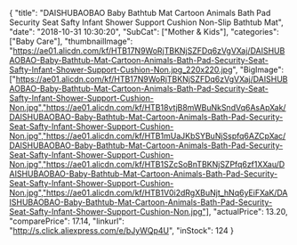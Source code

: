 {
	"title": "DAISHUBAOBAO Baby Bathtub Mat Cartoon Animals Bath Pad Security Seat Safty Infant Shower Support Cushion Non-Slip Bathtub Mat",
	"date": "2018-10-31 10:30:20",
	"SubCat": ["Mother & Kids"],
	"categories": ["Baby Care"],
	"thumbnailImage": "https://ae01.alicdn.com/kf/HTB17N9WoRjTBKNjSZFDq6zVgVXaj/DAISHUBAOBAO-Baby-Bathtub-Mat-Cartoon-Animals-Bath-Pad-Security-Seat-Safty-Infant-Shower-Support-Cushion-Non.jpg_220x220.jpg",
	"BigImage": ["https://ae01.alicdn.com/kf/HTB17N9WoRjTBKNjSZFDq6zVgVXaj/DAISHUBAOBAO-Baby-Bathtub-Mat-Cartoon-Animals-Bath-Pad-Security-Seat-Safty-Infant-Shower-Support-Cushion-Non.jpg","https://ae01.alicdn.com/kf/HTB18vtjB8mWBuNkSndVq6AsApXak/DAISHUBAOBAO-Baby-Bathtub-Mat-Cartoon-Animals-Bath-Pad-Security-Seat-Safty-Infant-Shower-Support-Cushion-Non.jpg","https://ae01.alicdn.com/kf/HTB1mUaJKbSYBuNjSspfq6AZCpXac/DAISHUBAOBAO-Baby-Bathtub-Mat-Cartoon-Animals-Bath-Pad-Security-Seat-Safty-Infant-Shower-Support-Cushion-Non.jpg","https://ae01.alicdn.com/kf/HTB1SZcSoBnTBKNjSZPfq6zf1XXau/DAISHUBAOBAO-Baby-Bathtub-Mat-Cartoon-Animals-Bath-Pad-Security-Seat-Safty-Infant-Shower-Support-Cushion-Non.jpg","https://ae01.alicdn.com/kf/HTB1V0i2dRgXBuNjt_hNq6yEiFXaK/DAISHUBAOBAO-Baby-Bathtub-Mat-Cartoon-Animals-Bath-Pad-Security-Seat-Safty-Infant-Shower-Support-Cushion-Non.jpg"],
	"actualPrice": 13.20,
	"comparePrice": 17.14,
	"linkurl": "http://s.click.aliexpress.com/e/bJyWQp4U",
	"inStock": 124
}
